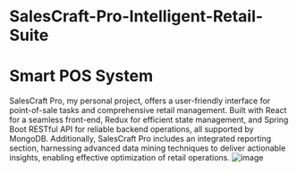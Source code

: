 # SalesCraft-Pro-Intelligent-Retail-Suite
# Smart POS System
SalesCraft Pro, my personal project, offers a user-friendly interface for point-of-sale tasks and comprehensive
retail management.
Built with React for a seamless front-end, Redux for efficient state management, and Spring Boot RESTful API for
reliable backend operations, all supported by MongoDB.
Additionally, SalesCraft Pro includes an integrated reporting section, harnessing advanced data mining
techniques to deliver actionable insights, enabling effective optimization of retail operations.
![image](https://github.com/Ms-Myo-Myo-Khant/SalesCraft-Pro-Intelligent-Retail-Suite/assets/103840550/ffecf2ec-d80c-4456-9105-4197364cad0b)
